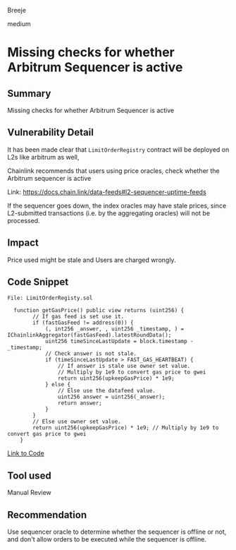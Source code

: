 Breeje

medium

# Missing checks for whether Arbitrum Sequencer is active

## Summary

Missing checks for whether Arbitrum Sequencer is active

## Vulnerability Detail

It has been made clear that `LimitOrderRegistry` contract will be deployed on L2s like arbitrum as well,

Chainlink recommends that users using price oracles, check whether the Arbitrum sequencer is active

Link: https://docs.chain.link/data-feeds#l2-sequencer-uptime-feeds

If the sequencer goes down, the index oracles may have stale prices, since L2-submitted transactions (i.e. by the aggregating oracles) will not be processed.

## Impact

Price used might be stale and Users are charged wrongly.

## Code Snippet

```solidity
File: LimitOrderRegisty.sol

  function getGasPrice() public view returns (uint256) {
        // If gas feed is set use it.
        if (fastGasFeed != address(0)) {
            (, int256 _answer, , uint256 _timestamp, ) = IChainlinkAggregator(fastGasFeed).latestRoundData();
            uint256 timeSinceLastUpdate = block.timestamp - _timestamp;
            // Check answer is not stale.
            if (timeSinceLastUpdate > FAST_GAS_HEARTBEAT) {
                // If answer is stale use owner set value.
                // Multiply by 1e9 to convert gas price to gwei
                return uint256(upkeepGasPrice) * 1e9;
            } else {
                // Else use the datafeed value.
                uint256 answer = uint256(_answer);
                return answer;
            }
        }
        // Else use owner set value.
        return uint256(upkeepGasPrice) * 1e9; // Multiply by 1e9 to convert gas price to gwei
    }

```
[Link to Code](https://github.com/sherlock-audit/2023-06-gfx/blob/main/uniswap-v3-limit-orders/src/LimitOrderRegistry.sol#L1447-L1465)

## Tool used

Manual Review

## Recommendation

Use sequencer oracle to determine whether the sequencer is offline or not, and don't allow orders to be executed while the sequencer is offline.